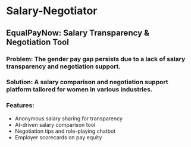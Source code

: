 # Salary-Negotiator

## EqualPayNow: Salary Transparency & Negotiation Tool

### Problem: The gender pay gap persists due to a lack of salary transparency and negotiation support.
### Solution: A salary comparison and negotiation support platform tailored for women in various industries.
### Features:
- Anonymous salary sharing for transparency
- AI-driven salary comparison tool
- Negotiation tips and role-playing chatbot
- Employer scorecards on pay equity
